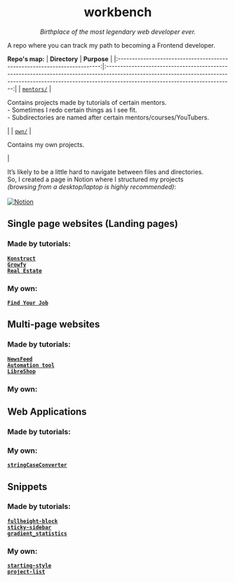 <h1 align="center">workbench</h1>
<p align="center"><i>Birthplace of the most legendary web developer ever.</i></p>

<p>A repo where you can track my path to becoming a Frontend developer.</p>

**Repo's map:**
|                               **Directory**                              |                                                                                                **Purpose**                                                                                                |
|:------------------------------------------------------------------------:|:---------------------------------------------------------------------------------------------------------------------------------------------------------------------------------------------------------:|
| [`mentors/`](https://github.com/mikroffarad/workbench/tree/main/mentors) | <p align="left">Contains projects made by tutorials of certain mentors. <br> - Sometimes I redo certain things as I see fit. <br> - Subdirectories are named after certain mentors/courses/YouTubers.</p> |
| [`own/`](https://github.com/mikroffarad/workbench/tree/main/own)         | <p align="left">Contains my own projects.</p>                                                                                                                                                             |

It’s likely to be a little hard to navigate between files and directories.
<br>
So, I created a page in Notion where I structured my projects
<br>
<i>(browsing from a desktop/laptop is highly recommended)</i>:
<br>
<br>
[![Notion](https://img.shields.io/badge/Notion-%23000000.svg?style=for-the-badge&logo=notion&logoColor=white)](https://fierce-link-c4b.notion.site/workbench-s-projects-88e6979e1be34995a275169080dcb854?pvs=4)

<h2>Single page websites (Landing pages)</h2>

<h3>Made by tutorials:</h3>

[**`Konstruct`**](https://github.com/mikroffarad/workbench/tree/main/mentors/itdoctor/layouts/konstruct) <br>
[**`Growfy`**](https://github.com/mikroffarad/workbench/tree/main/mentors/freelancerls/layouts/growfy) <br>
[**`Real Estate`**](https://github.com/mikroffarad/workbench/tree/main/mentors/freelancerls/layouts/realestate) <br>

<h3>My own:</h3>

[**`Find Your Job`**](https://github.com/mikroffarad/workbench/tree/main/own/layouts/findYourJob) <br>

<h2>Multi-page websites</h2>

<h3>Made by tutorials:</h3>

[**`NewsFeed`**](https://github.com/mikroffarad/workbench/tree/main/mentors/kaprov-courses/newsfeed) <br>
[**`Automation tool`**](https://github.com/mikroffarad/workbench/tree/main/mentors/geekbrains/layouts/automation-tool) <br>
[**`LibreShop`**](https://github.com/mikroffarad/workbench/tree/main/mentors/geekbrains/layouts/libreshop) <br>

<h3>My own:</h3>

<h2>Web Applications</h2>

<h3>Made by tutorials:</h3>

<h3>My own:</h3>

[**`stringCaseConverter`**](https://github.com/mikroffarad/workbench/tree/main/own/webapps/stringCaseConverter)

<h2>Snippets</h2>

<h3>Made by tutorials:</h3>

[**`fullheight-block`**](https://github.com/mikroffarad/workbench/tree/main/mentors/ione-digital/snippets/fullheight-block) <br>
[**`sticky-sidebar`**](https://github.com/mikroffarad/workbench/tree/main/mentors/ione-digital/snippets/sticky-sidebar) <br>
[**`gradient_statistics`**](https://github.com/mikroffarad/workbench/tree/main/mentors/itdoctor/snippets/gradient_statistics)

<h3>My own:</h3>

[**`starting-style`**](https://github.com/mikroffarad/workbench/tree/main/own/snippets/starting-style) <br>
[**`project-list`**](https://github.com/mikroffarad/workbench/tree/main/own/snippets/project-list)